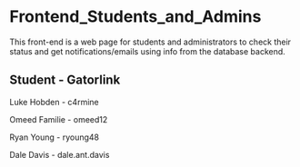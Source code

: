 Frontend_Students_and_Admins
============================

This front-end is a web page for students and administrators to check their status and get notifications/emails using info from the database backend. 

Student        - Gatorlink   
----------------------------

Luke Hobden     - c4rmine  

Omeed Familie   - omeed12  

Ryan Young      - ryoung48

Dale Davis      - dale.ant.davis
